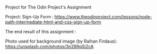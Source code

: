 Project for The Odin Project's Assignment

Project: Sign-Up Form : 
https://www.theodinproject.com/lessons/node-path-intermediate-html-and-css-sign-up-form

The end result of this assignment : 


Photo used for background image (by Raihan Firdaus):
https://unsplash.com/photos/3n289qSi2cA
